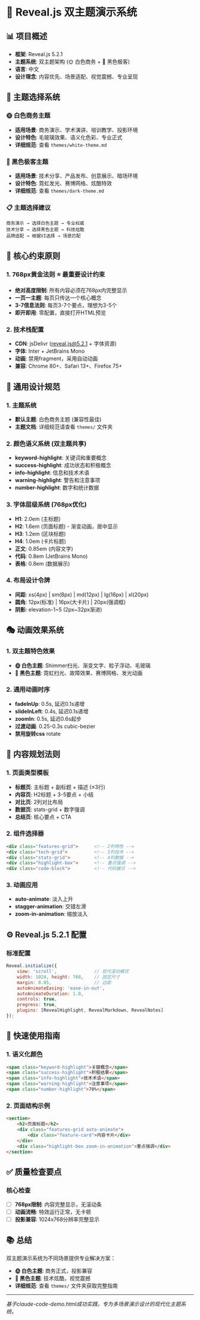 # 🎨 Reveal.js 双主题演示系统

## 📊 项目概述
- **框架**: Reveal.js 5.2.1 
- **主题系统**: 双主题架构 (🌞 白色商务 + 🌙 黑色极客)
- **语言**: 中文
- **设计理念**: 内容优先、场景适配、视觉震撼、专业呈现

## 🎯 主题选择系统

### 🌞 白色商务主题
- **适用场景**: 商务演示、学术演讲、培训教学、投影环境
- **设计特色**: 毛玻璃效果、语义化色彩、专业正式
- **详细规范**: 查看 `themes/white-theme.md`

### 🌙 黑色极客主题  
- **适用场景**: 技术分享、产品发布、创意展示、暗场环境
- **设计特色**: 霓虹发光、赛博网格、炫酷特效
- **详细规范**: 查看 `themes/dark-theme.md`

### 📋 主题选择建议
```
商务演示 → 选择白色主题 → 专业权威
技术分享 → 选择黑色主题 → 科技炫酷
品牌适配 → 根据VI选择 → 场景匹配
```

## 🚨 核心约束原则

### 1. **768px黄金法则** ⭐ 最重要设计约束
- **绝对高度限制**: 所有内容必须在768px内完整显示
- **一页一主题**: 每页只传达一个核心概念  
- **3-7信息法则**: 每页3-7个要点，理想为3-5个
- **即开即用**: 零配置，直接打开HTML预览

### 2. 技术栈配置
- **CDN**: jsDelivr (reveal.js@5.2.1 + 字体资源)
- **字体**: Inter + JetBrains Mono
- **动画**: 禁用fragment，采用自动动画
- **兼容**: Chrome 80+、Safari 13+、Firefox 75+

## 🎨 通用设计规范

### 1. 主题系统
- **默认主题**: 白色商务主题 (兼容性最佳)
- **主题文档**: 详细规范请查看 `themes/` 文件夹

### 2. 颜色语义系统 (双主题共享)
- **keyword-highlight**: 关键词和重要概念
- **success-highlight**: 成功状态和积极概念  
- **info-highlight**: 信息和技术术语
- **warning-highlight**: 警告和注意事项
- **number-highlight**: 数字和统计数据

### 3. 字体层级系统 (768px优化)
- **H1**: 2.0em (主标题) 
- **H2**: 1.6em (页面标题) - 渐变动画，居中显示
- **H3**: 1.2em (区块标题)
- **H4**: 1.0em (卡片标题) 
- **正文**: 0.85em (内容文字)
- **代码**: 0.8em (JetBrains Mono)
- **表格**: 0.8em (数据展示)

### 4. 布局设计令牌
- **间距**: xs(4px) | sm(8px) | md(12px) | lg(16px) | xl(20px)
- **圆角**: 12px(标准) | 16px(大卡片) | 20px(强调框)
- **阴影**: elevation-1~5 (2px~32px渐进)

## 🎭 动画效果系统

### 1. 双主题特色效果
- **🌞 白色主题**: Shimmer扫光、渐变文字、粒子浮动、毛玻璃
- **🌙 黑色主题**: 霓虹扫光、故障效果、赛博网格、发光动画

### 2. 通用动画时序
- **fadeInUp**: 0.5s, 延迟0.1s递增
- **slideInLeft**: 0.4s, 延迟0.1s递增  
- **zoomIn**: 0.5s, 延迟0.6s起步
- **过渡动画**: 0.25-0.3s cubic-bezier
- **禁用旋转css** rotate

## 📝 内容规划法则

### 1. 页面类型模板
- **标题页**: 主标题 + 副标题 + 描述 (≤3行)
- **内容页**: H2标题 + 3-5要点 + 小结
- **对比页**: 2列对比布局  
- **数据页**: stats-grid + 数字强调
- **总结页**: 核心要点 + CTA

### 2. 组件选择器
```html
<div class="features-grid">      <!-- 2列特性 -->
<div class="tech-grid">          <!-- 3列技术 -->
<div class="stats-grid">         <!-- 4列数据 -->
<div class="highlight-box">      <!-- 重点强调 -->
<div class="code-block">         <!-- 代码展示 -->
```

### 3. 动画应用
- **auto-animate**: 淡入上升
- **stagger-animation**: 交错左滑
- **zoom-in-animation**: 缩放淡入

## ⚙️ Reveal.js 5.2.1 配置

### 标准配置
```javascript
Reveal.initialize({
    view: 'scroll',              // 现代滚动模式
    width: 1024, height: 768,    // 固定尺寸
    margin: 0.05,                // 边距
    autoAnimateEasing: 'ease-in-out',
    autoAnimateDuration: 1.0,
    controls: true,
    progress: true,
    plugins: [RevealHighlight, RevealMarkdown, RevealNotes]
});
```

## 🔧 快速使用指南

### 1. 语义化颜色
```html
<span class="keyword-highlight">关键概念</span>
<span class="success-highlight">积极结果</span>
<span class="info-highlight">技术术语</span>
<span class="warning-highlight">注意事项</span>
<span class="number-highlight">70%</span>
```

### 2. 页面结构示例
```html
<section>
    <h2>页面标题</h2>
    <div class="features-grid auto-animate">
        <div class="feature-card">内容卡片</div>
    </div>
    <div class="highlight-box zoom-in-animation">重点强调</div>
</section>
```

## ✅ 质量检查要点

### 核心检查
- [ ] **768px限制**: 内容完整显示，无滚动条
- [ ] **动画流畅**: 特效运行正常，无卡顿
- [ ] **投影兼容**: 1024x768分辨率完整显示

## 📚 总结

双主题演示系统为不同场景提供专业解决方案：
- **🌞 白色主题**: 商务正式，投影兼容
- **🌙 黑色主题**: 技术炫酷，视觉震撼
- **详细规范**: 查看 `themes/` 文件夹获取完整指南

---

*基于claude-code-demo.html成功实践，专为多场景演示设计的现代化主题系统。*